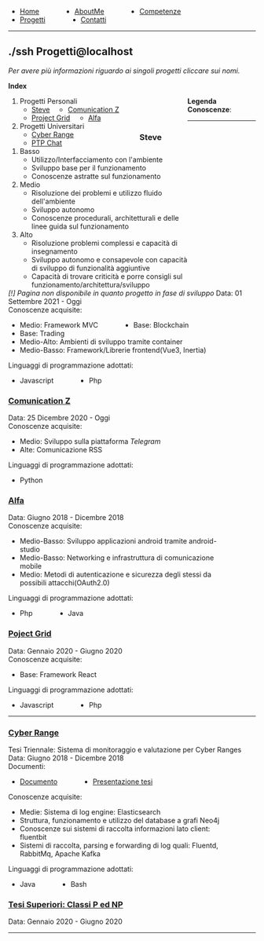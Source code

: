 <!-- css -->

<style>
li {
    float: left;
    margin-right: 15%;
}
ul{
overflow: hidden;
}
img{
    width: 200;
    height: 200;
}
</style>

<ul>
  <li>
    <a  href="/">Home</a>
  </li>
  <li>
    <a  href="/aboutme">AboutMe</a>
  </li>
  <li>
    <a href="/competenze">Competenze</a>
  </li>
  <li>
    <a  href="/progetti">Progetti</a>
  </li>
  <li>
    <a href="/contatti">Contatti</a>
  </li>
</ul>

---

## ./ssh Progetti@localhost
_Per avere più informazioni riguardo ai singoli progetti cliccare sui nomi._

**Index**
1. Progetti Personali
   - [Steve](###steve)
   - [Comunication Z](###comunication-z)
   - [Project Grid](###project-grid)
   - [Alfa](###alfa)
2. Progetti Universitari
   - [Cyber Range](###cyber-range)
   - [PTP Chat](###ptp-chat)

**Legenda Conoscenze**:
1. Basso
   - Utilizzo/Interfacciamento con l'ambiente
   - Sviluppo base per il funzionamento
   - Conoscenze astratte sul funzionamento
2. Medio
   - Risoluzione dei problemi e utilizzo fluido dell'ambiente
   - Sviluppo autonomo
   - Conoscenze procedurali, architetturali e delle linee guida sul funzionamento
3. Alto
   - Risoluzione problemi complessi e capacità di insegnamento
   - Sviluppo autonomo e consapevole con capacità di sviluppo di funzionalità aggiuntive
   - Capacità di trovare criticità e porre consigli sul funzionamento/architettura/sviluppo

---


### Steve
_[!] Pagina non disponibile in quanto progetto in fase di sviluppo_
Data: 01 Settembre 2021 - Oggi <br>
Conoscenze acquisite:
  - Medio: Framework MVC
  - Base: Blockchain
  - Base: Trading
  - Medio-Alto: Ambienti di sviluppo tramite container
  - Medio-Basso: Framework/Librerie frontend(Vue3, Inertia)

Linguaggi di programmazione adottati:
  - Javascript
  - Php

### [Comunication Z](/progetti/comunicationz)
Data: 25 Dicembre 2020 - Oggi <br>
Conoscenze acquisite:
  - Medio: Sviluppo sulla piattaforma _Telegram_
  - Alte: Comunicazione RSS

Linguaggi di programmazione adottati:
  - Python

### [Alfa](/progetti/alfa)
Data: Giugno 2018 - Dicembre 2018 <br>
Conoscenze acquisite:
  - Medio-Basso: Sviluppo applicazioni android tramite android-studio
  - Medio-Basso: Networking e infrastruttura di comunicazione mobile
  - Medio: Metodi di autenticazione e sicurezza degli stessi da possibili attacchi(OAuth2.0)

Linguaggi di programmazione adottati:
  - Php
  - Java

### [Poject Grid](/progetti/projectgrid)
Data: Gennaio 2020 - Giugno 2020 <br>
Conoscenze acquisite:
  - Base: Framework React

Linguaggi di programmazione adottati:
  - Javascript
  - Php

---

### [Cyber Range](/tesi/tesi_triennale/presentazione/index.html)
Tesi Triennale: Sistema di monitoraggio e valutazione per Cyber Ranges
Data: Giugno 2018 - Dicembre 2018 <br>
Documenti:
  - [Documento]()
  - [Presentazione tesi](/tesi/tesi_triennale/presentazione/index.html)

Conoscenze acquisite:
  - Medie: Sistema di log engine: Elasticsearch
  - Struttura, funzionamento e utilizzo del database a grafi Neo4j
  - Conoscenze sui sistemi di raccolta informazioni lato client: fluentbit
  - Sistemi di raccolta, parsing e forwarding di log quali: Fluentd, RabbitMq, Apache Kafka

Linguaggi di programmazione adottati:
  - Java
  - Bash

### [Tesi Superiori: Classi P ed NP](/tesi/tesi_superiori/index.html)
Data: Gennaio 2020 - Giugno 2020 <br>

---
